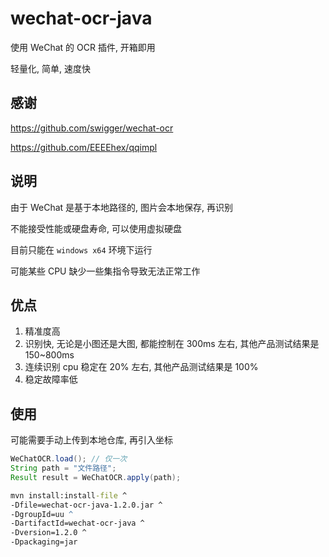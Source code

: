 # wechat-ocr-java
使用 WeChat 的 OCR 插件, 开箱即用

轻量化, 简单, 速度快

## 感谢
https://github.com/swigger/wechat-ocr

https://github.com/EEEEhex/qqimpl

## 说明
由于 WeChat 是基于本地路径的, 图片会本地保存, 再识别

不能接受性能或硬盘寿命, 可以使用虚拟硬盘

目前只能在 `windows x64` 环境下运行

可能某些 CPU 缺少一些集指令导致无法正常工作

## 优点
1. 精准度高
2. 识别快, 无论是小图还是大图, 都能控制在 300ms 左右, 其他产品测试结果是 150~800ms
3. 连续识别 cpu 稳定在 20% 左右, 其他产品测试结果是 100%
4. 稳定故障率低

## 使用
可能需要手动上传到本地仓库, 再引入坐标

``` java
WeChatOCR.load(); // 仅一次
String path = "文件路径";
Result result = WeChatOCR.apply(path);
```

``` bat
mvn install:install-file ^
-Dfile=wechat-ocr-java-1.2.0.jar ^
-DgroupId=uu ^ 
-DartifactId=wechat-ocr-java ^
-Dversion=1.2.0 ^
-Dpackaging=jar
```